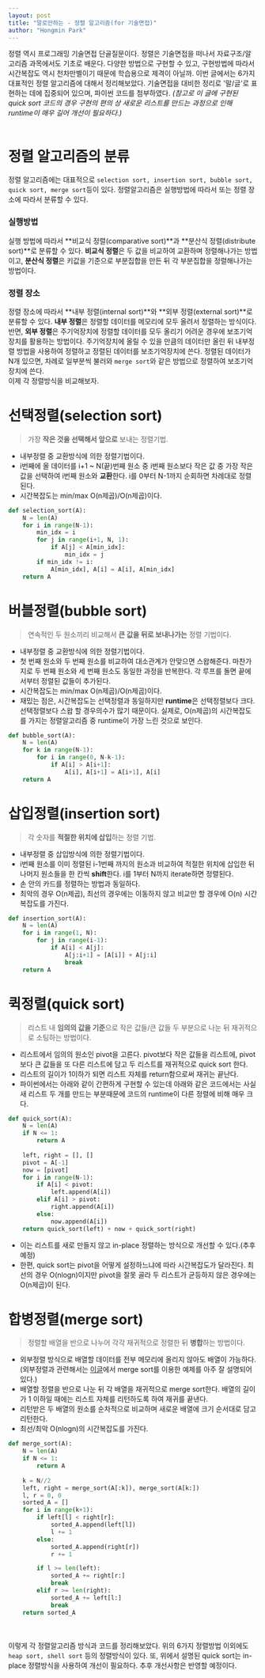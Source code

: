 ```yaml
---
layout: post
title: "말로만하는 - 정렬 알고리즘(for 기술면접)"
author: "Hongmin Park"
---
```


정렬 역시 프로그래밍 기술면접 단골질문이다. 정렬은 기술면접을 떠나서 자료구조/알고리즘 과목에서도 기초로 배운다. 다양한 방법으로 구현할 수 있고, 구현방법에 따라서 시간복잡도 역시 천차만별이기 때문에 학습용으로 제격이 아닐까. 이번 글에서는 6가지 대표적인 정렬 알고리즘에 대해서 정리해보았다. 기술면접을 대비한 정리로 '말/글'로 표현하는 데에 집중되어 있으며, 파이썬 코드를 첨부하였다. 
*(참고로 이 글에 구현된 quick sort 코드의 경우 구현의 편의 상 새로운 리스트를 만드는 과정으로 인해 runtime이 매우 길어 개선이 필요하다.)*<br><br>

# 정렬 알고리즘의 분류
정렬 알고리즘에는 대표적으로 `selection sort, insertion sort, bubble sort, quick sort, merge sort`등이 있다. 정렬알고리즘은 실행방법에 따라서 또는 정렬 장소에 따라서 분류할 수 있다.
### 실행방법
실행 방법에 따라서 **비교식 정렬(comparative sort)**과 **분산식 정렬(distribute sort)**로 분류할 수 있다. **비교식 정렬**은 두 값을 비교하여 교환하며 정렬해나가는 방법이고, **분산식 정렬**은 키값을 기준으로 부분집합을 만든 뒤 각 부분집합을 정렬해나가는 방법이다. <br>

### 정렬 장소
정렬 장소에 따라서 **내부 정렬(internal sort)**와 **외부 정렬(external sort)**로 분류할 수 있다. **내부 정렬**은 정렬할 데이터를 메모리에 모두 올려서 정렬하는 방식이다. 반면, **외부 정렬**은 주기억장치에 정렬할 데이터를 모두 올리기 어려운 경우에 보조기억장치를 활용하는 방법이다. 주기억장치에 올릴 수 있을 만큼의 데이터만 올린 뒤 내부정렬 방법을 사용하여 정렬하고 정렬된 데이터를 보조기억장치에 쓴다. 정렬된 데이터가 N개 있으면, 차례로 일부분씩 불러와 `merge sort`와 같은 방법으로 정렬하여 보조기억장치에 쓴다. <br>
이제 각 정렬방식을 비교해보자.

# 선택정렬(selection sort)
> 가장 **작은 것을 선택해서 앞으로** 보내는 정렬기법.

- 내부정렬 중 교환방식에 의한 정렬기법이다.
- i번째에 올 데이터를 i+1 ~ N(끝)번째 원소 중 i번째 원소보다 작은 값 중 가장 작은 값을 선택하여 i번째 원소와 **교환**한다. i를 0부터 N-1까지 순회하면 차례대로 정렬된다.
- 시간복잡도는 min/max O(n제곱)/O(n제곱)이다.
```python
def selection_sort(A):
    N = len(A)
    for i in range(N-1):
        min_idx = i
        for j in range(i+1, N, 1):
            if A[j] < A[min_idx]:
                min_idx = j
        if min_idx != i:
            A[min_idx], A[i] = A[i], A[min_idx]
    return A
```

# 버블정렬(bubble sort)
> 연속적인 두 원소끼리 비교해서 **큰 값을 뒤로 보내나가는** 정렬 기법이다.

- 내부정렬 중 교환방식에 의한 정렬기법이다.
- 첫 번째 원소와 두 번째 원소를 비교하여 대소관계가 안맞으면 스왑해준다. 마찬가지로 두 번째 원소와 세 번째 원소도 동일한 과정을 반복한다. 각 루프를 돌면 끝에서부터 정렬된 값들이 추가된다.
- 시간복잡도는 min/max O(n제곱)/O(n제곱)이다.
- 재밌는 점은, 시간복잡도는 선택정렬과 동일하지만 **runtime**은 선택정렬보다 크다. 선택정렬보다 스왑 할 경우의수가 많기 때문이다. 실제로, O(n제곱)의 시간복잡도를 가지는 정렬알고리즘 중 runtime이 가장 느린 것으로 보인다.
```python
def bubble_sort(A):
    N = len(A)
    for k in range(N-1):
        for i in range(0, N-k-1):
            if A[i] > A[i+1]:
                A[i], A[i+1] = A[i+1], A[i]
    return A
```

# 삽입정렬(insertion sort)
> 각 숫자를 **적절한 위치에 삽입**하는 정렬 기법.

- 내부정렬 중 삽입방식에 의한 정렬기법이다.
- i번째 원소를 이미 정렬된 i-1번째 까지의 원소과 비교하여 적절한 위치에 삽입한 뒤 나머지 원소들을 한 칸씩 **shift**한다. i를 1부터 N까지 iterate하면 정렬된다.
- 손 안의 카드를 정렬하는 방법과 동일하다.
- 최악의 경우 O(n제곱), 최선의 경우에는 이동하지 않고 비교만 할 경우에 O(n) 시간복잡도를 가진다. 
```python
def insertion_sort(A):
    N = len(A)
    for i in range(1, N):
        for j in range(i-1):
            if A[i] < A[j]:
                A[j:i+1] = [A[i]] + A[j:i]
                break
    return A
```

# 퀵정렬(quick sort)
> 리스트 내 **임의의 값을 기준**으로 작은 값들/큰 값들 두 부분으로 나눈 뒤 재귀적으로 소팅하는 방법이다. 

- 리스트에서 임의의 원소인 pivot을 고른다. pivot보다 작은 값들을 리스트에, pivot보다 큰 값들을 또 다른 리스트에 담고 두 리스트를 재귀적으로 quick sort 한다.
- 리스트의 길이가 1이하가 되면 리스트 자체를 return함으로써 재귀는 끝난다.
- 파이썬에서는 아래와 같이 간편하게 구현할 수 있는데 아래와 같은 코드에서는 사실 새 리스트 두 개를 만드는 부분때문에 코드의 runtime이 다른 정렬에 비해 매우 크다. 
```python
def quick_sort(A):
    N = len(A)
    if N <= 1:
        return A
    
    left, right = [], []
    pivot = A[-1]
    now = [pivot]
    for i in range(N-1):
        if A[i] < pivot:
            left.append(A[i])
        elif A[i] > pivot:
            right.append(A[i])
        else:
            now.append(A[i])
    return quick_sort(left) + now + quick_sort(right)
```
- 이는 리스트를 새로 만들지 않고 in-place 정렬하는 방식으로 개선할 수 있다.(추후 예정)
- 한편, quick sort는 pivot을 어떻게 설정하느냐에 따라 시간복잡도가 달라진다. 최선의 경우 O(nlogn)이지만 pivot을 잘못 골라 두 리스트가 균등하지 않은 경우에는 O(n제곱)이 된다. 

# 합병정렬(merge sort)
> 정렬할 배열을 반으로 나누어 각각 재귀적으로 정렬한 뒤 **병합**하는 방법이다.

- 외부정렬 방식으로 배열할 데이터를 전부 메모리에 올리지 않아도 배열이 가능하다. (외부정렬과 관련해서는 [이글](https://dudri63.github.io/2019/02/03/algo32/)에서 merge sort를 이용한 예제를 아주 잘 설명되어있다.)
- 배열할 정렬을 반으로 나눈 뒤 각 배열을 재귀적으로 merge sort한다. 배열의 길이가 1 이하일 때에는 리스트 자체를 리턴하도록 하여 재귀를 끝낸다.
- 리턴받은 두 배열의 원소를 순차적으로 비교하며 새로운 배열에 크기 순서대로 담고 리턴한다.
- 최선/최악 O(nlogn)의 시간복잡도를 가진다.
```python
def merge_sort(A):
    N = len(A)
    if N <= 1:
        return A
    
    k = N//2
    left, right = merge_sort(A[:k]), merge_sort(A[k:])
    l, r = 0, 0
    sorted_A = []
    for i in range(k+1):
        if left[l] < right[r]:
            sorted_A.append(left[l])
            l += 1
        else:
            sorted_A.append(right[r])
            r += 1 

        if l >= len(left):
            sorted_A += right[r:]
            break
        elif r >= len(right):
            sorted_A += left[l:]
            break
    return sorted_A
```
<br><br>
이렇게 각 정렬알고리즘 방식과 코드를 정리해보았다. 위의 6가지 정렬방법 이외에도 `heap sort, shell sort` 등의 정렬방식이 있다. 또, 위에서 설명된 quick sort는 in-place 정렬방식을 사용하여 개선이 필요하다. 추후 개선사항은 반영할 예정이다.
